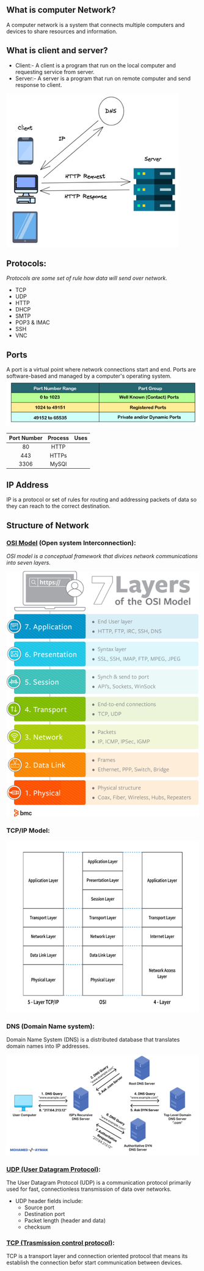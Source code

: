 ## What is computer Network?
A computer network is a system that connects multiple computers and devices to share resources and information.

## What is client and server?
  - Client:- A client is a program that run on the local computer and requesting service from server.
  - Server:- A server is a program that run on remote computer and send response to client.

  <img src="server_client_diagram.png" width="450px" height="400px" alt="sever client diagram">

  ## Protocols:
  *Protocols are some set of rule how data will send over network.*
   - TCP
   - UDP
   - HTTP
   - DHCP
   - SMTP
   - POP3 & IMAC
   - SSH
   - VNC

## Ports
A port is a virtual point where network connections start and end. Ports are software-based and managed by a computer's operating system.
<img src="port_number.png" alt="Port number image">

|Port Number| Process | Uses |
|:--:|:--:|:--:|
|80 | HTTP | |
|443| HTTPs| |
|3306| MySQl | |

## IP Address
IP is a protocol or set of rules for routing and addressing packets of data so they can reach to the correct destination.

## Structure of Network
### <a href="https://www.cloudflare.com/learning/ddos/glossary/open-systems-interconnection-model-osi/">OSI Model</a> (Open system Interconnection):
*OSI model is a conceptual framework that divices network communications into seven layers.*

<img src="osi_model.png" alt="osi model image">

### TCP/IP Model:
<img src="tcp_ip_model.png" width="550px" height="450px" alt="TCP/IP model">

### DNS (Domain Name system):
Domain Name System (DNS) is a distributed database that translates domain names into IP addresses.

<img src="dns_diagram.png" width="600px" alt="DNS sever image">

### <a href="https://www.cloudflare.com/learning/ddos/glossary/user-datagram-protocol-udp/">UDP (User Datagram Protocol)</a>:
The User Datagram Protocol (UDP) is a communication protocol primarily used for fast, connectionless transmission of data over networks.

- UDP header fields include:
  - Source port
  - Destination port
  - Packet length (header and data)
  - checksum 

### <a href="https://www.javatpoint.com/tcp" target="_blank">TCP (Trasmission control protocol)</a>:
TCP is a transport layer and connection oriented protocol that means its establish the connection befor start communication between devices.





















































